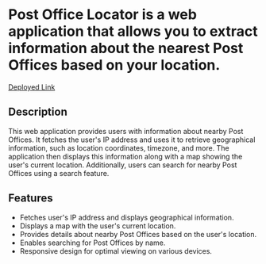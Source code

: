 # Post Office Locator is a web application that allows you to extract information about the nearest Post Offices based on your location.

[Deployed Link](https://sensational-palmier-acdb5b.netlify.app/)

## Description
This web application provides users with information about nearby Post Offices. It fetches the user's IP address and uses it to retrieve geographical information, such as location coordinates, timezone, and more. The application then displays this information along with a map showing the user's current location. Additionally, users can search for nearby Post Offices using a search feature.

## Features

- Fetches user's IP address and displays geographical information.
- Displays a map with the user's current location.
- Provides details about nearby Post Offices based on the user's location.
- Enables searching for Post Offices by name.
- Responsive design for optimal viewing on various devices.
